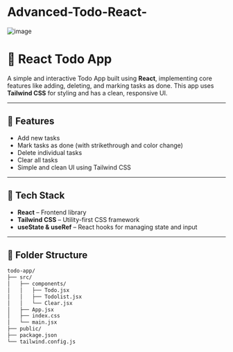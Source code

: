 # Advanced-Todo-React-
![image](https://github.com/user-attachments/assets/d6d5a635-e2f7-4e5f-b81e-ed774d97019a)

# 📝 React Todo App

A simple and interactive Todo App built using **React**, implementing core features like adding, deleting, and marking tasks as done. This app uses **Tailwind CSS** for styling and has a clean, responsive UI.

---

## 🚀 Features

- Add new tasks
- Mark tasks as done (with strikethrough and color change)
- Delete individual tasks
- Clear all tasks
- Simple and clean UI using Tailwind CSS

---

## 🔧 Tech Stack

- **React** – Frontend library
- **Tailwind CSS** – Utility-first CSS framework
- **useState & useRef** – React hooks for managing state and input

---

## 📁 Folder Structure

```bash
todo-app/
├── src/
│   ├── components/
│   │   ├── Todo.jsx
│   │   ├── Todolist.jsx
│   │   └── Clear.jsx
│   ├── App.jsx
│   ├── index.css
│   └── main.jsx
├── public/
├── package.json
└── tailwind.config.js
